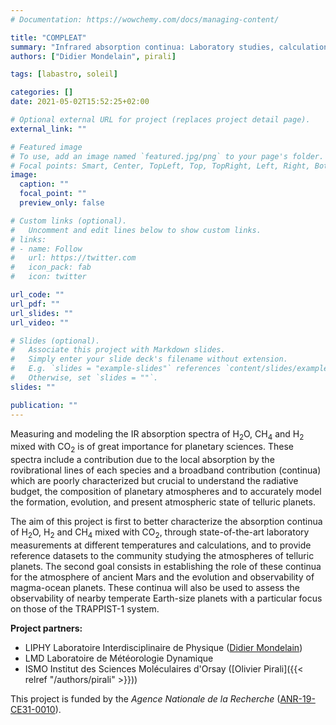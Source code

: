 ```yaml
---
# Documentation: https://wowchemy.com/docs/managing-content/

title: "COMPLEAT"
summary: "Infrared absorption continua: Laboratory studies, calculations and applications to the modeling of the atmospheres of telluric planets"
authors: ["Didier Mondelain", pirali]

tags: [labastro, soleil]

categories: []
date: 2021-05-02T15:52:25+02:00

# Optional external URL for project (replaces project detail page).
external_link: ""

# Featured image
# To use, add an image named `featured.jpg/png` to your page's folder.
# Focal points: Smart, Center, TopLeft, Top, TopRight, Left, Right, BottomLeft, Bottom, BottomRight.
image:
  caption: ""
  focal_point: ""
  preview_only: false

# Custom links (optional).
#   Uncomment and edit lines below to show custom links.
# links:
# - name: Follow
#   url: https://twitter.com
#   icon_pack: fab
#   icon: twitter

url_code: ""
url_pdf: ""
url_slides: ""
url_video: ""

# Slides (optional).
#   Associate this project with Markdown slides.
#   Simply enter your slide deck's filename without extension.
#   E.g. `slides = "example-slides"` references `content/slides/example-slides.md`.
#   Otherwise, set `slides = ""`.
slides: ""

publication: ""
---
```


Measuring and modeling the IR absorption spectra of H$_2$O, CH$_4$ and H$_2$ mixed with CO$_2$ is of great importance for planetary sciences. These spectra include a contribution due to the local absorption by the rovibrational lines of each species and a broadband contribution (continua) which are poorly characterized but crucial to understand the radiative budget, the composition of planetary atmospheres and to accurately model the formation, evolution, and present atmospheric state of telluric planets.

The aim of this project is first to better characterize the absorption continua of H$_2$O, H$_2$ and CH$_4$ mixed with CO$_2$, through state-of-the-art laboratory measurements at different temperatures and calculations, and to provide reference datasets to the community studying the atmospheres of telluric planets. The second goal consists in establishing the role of these continua for the atmosphere of ancient Mars and the evolution and observability of magma-ocean planets. These continua will also be used to assess the observability of nearby temperate Earth-size planets with a particular focus on those of the TRAPPIST-1 system.

**Project partners:**
- LIPHY Laboratoire Interdisciplinaire de Physique ([Didier Mondelain](https://www-liphy.univ-grenoble-alpes.fr/infos_pratiques/fiches_identites/mndr.html))
- LMD Laboratoire de Météorologie Dynamique
- ISMO Institut des Sciences Moléculaires d'Orsay ([Olivier Pirali]({{< relref "/authors/pirali" >}}))

This project is funded by the *Agence Nationale de la Recherche* ([ANR-19-CE31-0010](https://anr.fr/Project-ANR-19-CE31-0010)).
